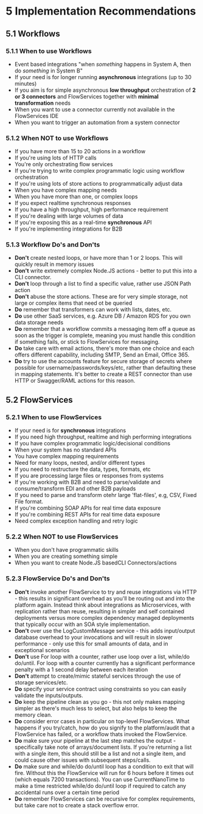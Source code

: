 # 5 Implementation Recommendations

## 5.1 Workflows

### **5.1.1 When to use Workflows**

* Event based integrations  "when *something* happens in System A, then do *something* in System B"
* If your need is for longer running __asynchronous__ integrations (up to 30 minutes)
* If you aim is for simple asynchronous __low throughput__ orchestration of __2 or 3 connectors__ and FlowServices together with __minimal transformation__ needs
* When you want to use a connector currently not available in the FlowServices IDE
* When you want to trigger an automation from a system connector

### **5.1.2 When NOT to use Workflows**

* If you have more than 15 to 20 actions in a workflow
* If you're using lots of HTTP calls
* You're only orchestrating flow services
* If you're trying to write complex programmatic logic using workflow orchestration
* If you're using lots of store actions to programmatically adjust data
* When you have complex mapping needs
* When you have more than one, or complex loops
* If you expect realtime synchronous responses
* If you have a high throughput, high performance requirement
* If you're dealing with large volumes of data
* If you're exposing this as a real-time **synchronous** API
* If you're implementing integrations for B2B

### 5.1.3 Workflow Do's and Don'ts

* **Don't** create nested loops, or have more than 1 or 2 loops.  This will quickly result in memory issues
* **Don't** write extremely complex Node.JS actions - better to put this into a CLI connector.
* **Don't** loop through a list to find a specific value, rather use JSON Path action
* **Don't** abuse the store actions.  These are for very simple storage, not large or complex items that need ot be queried
* **Do** remember that transformers can work with lists, dates, etc.
* **Do** use other SaaS services, e.g. Azure DB / Amazon RDS for you own data storage needs
* **Do** remember that a workflow commits a messaging item off a queue as soon as the trigger is complete, meaning you must handle this condition if something fails, or stick to FlowServices for messaging.
* **Do** take care with email actions, there's more than one choice and each offers different capability, including SMTP, Send an Email, Office 365.
* **Do** try to use the accounts feature for secure storage of secrets where possible for username/passwords/keys/etc, rather than defaulting these in mapping statements. It's better to create a REST connector than use HTTP or Swagger/RAML actions for this reason.

## 5.2 FlowServices

### 5.2.1 When to use FlowServices

* If your need is for __synchronous__ integrations
* If you need high throughput, realtime and high performing integrations
* If you have complex programmatic logic/decisional conditions
* When your system has no standard APIs
* You have complex mapping requirements
* Need for many loops, nested, and/or different types
* If you need to restructure the data, types, formats, etc
* If you are processing large files or responses from systems
* If you're working with B2B and need to parse/validate and consume/transform EDI and other B2B payloads
* If you need to parse and transform otehr large 'flat-files', e.g, CSV, Fixed File format.
* If you're combining SOAP APIs for real time data exposure
* If you're combining REST APIs for real time data exposure
* Need complex exception handling and retry logic

### 5.2.2 When NOT to use FlowServices

* When you don't have programmatic skills
* When you are creating something simple
* When you want to create Node.JS basedCLI Connectors/actions

### 5.2.3 FlowService Do's and Don'ts

* **Don't** invoke another FlowService to try and reuse integrations via HTTP - this results in significant overhead as you'll be routing out and into the platform again.  Instead think about integrations as Microservices, with replication rather than reuse, resulting in simpler and self contained deployments versus more complex dependency managed deployments that typically occur with an SOA style implementation.
* **Don't** over use the LogCustomMessage service - this adds input/output database overhead to your invocations and will result in slower performance - only use this for small amounts of data, and in exceptional scenarios
* **Don't** use For loop with a counter, rather use loop over a list, while/do do/until.  For loop with a counter currently has a significant performance penalty with a 1 second delay between each iteration
* **Don't** attempt to create/mimic stateful services through the use of storage services/etc.
* **Do** specify your service contract using constraints so you can easily validate the inputs/outputs.
* **Do** keep the pipeline clean as you go - this not only makes mapping simpler as there's much less to select, but also helps to keep the memory clean.
* **Do** consider error cases in particular on top-level FlowServices.  What happens if you try/catch, how do you signify to the platform/audit that a FlowService has failed, or a workflow thats invoked the FlowService.
* **Do** make sure your pipeline at the last step matches the output - specifically take note of arrays/document lists.  If you're returning a list with a single item, this should still be a list and not a single item, and could cause other issues with subsequent steps/calls.
* **Do** make sure and while/do do/until loop has a condition to exit that will fire.  Without this the FlowService will run for 6 hours before it times out (which equals 7200 transactions).  You can use CurrentNanoTime to make a time restricted while/do do/until loop if required to catch any accidental runs over a certain time period
* **Do** remember FlowServices can be recursive for complex requirements, but take care not to create a stack overflow error.
